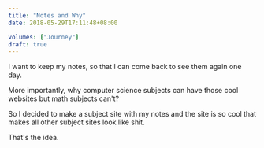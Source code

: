 ```yaml
---
title: "Notes and Why"
date: 2018-05-29T17:11:48+08:00

volumes: ["Journey"]
draft: true
---
```


I want to keep my notes, so that I can come back to see them again one day.

More importantly, why computer science subjects can have those cool websites but math subjects can't?

So I decided to make a subject site with my notes and the site is so cool that makes all other subject sites look like shit.

That's the idea.

<!--more-->


